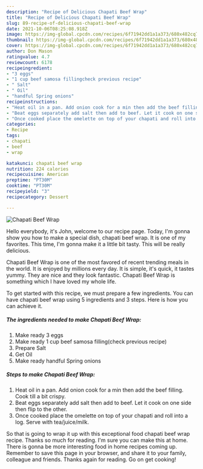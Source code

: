 ```yaml
---
description: "Recipe of Delicious Chapati Beef Wrap"
title: "Recipe of Delicious Chapati Beef Wrap"
slug: 89-recipe-of-delicious-chapati-beef-wrap
date: 2021-10-06T08:25:08.918Z
image: https://img-global.cpcdn.com/recipes/6f71942dd1a1a373/680x482cq70/chapati-beef-wrap-recipe-main-photo.jpg
thumbnail: https://img-global.cpcdn.com/recipes/6f71942dd1a1a373/680x482cq70/chapati-beef-wrap-recipe-main-photo.jpg
cover: https://img-global.cpcdn.com/recipes/6f71942dd1a1a373/680x482cq70/chapati-beef-wrap-recipe-main-photo.jpg
author: Don Mason
ratingvalue: 4.7
reviewcount: 6178
recipeingredient:
- "3 eggs"
- "1 cup beef samosa fillingcheck previous recipe"
- " Salt"
- " Oil"
- "handful Spring onions"
recipeinstructions:
- "Heat oil in a pan. Add onion cook for a min then add the beef filling. Cook till a bit crispy."
- "Beat eggs separately add salt then add to beef. Let it cook on one side then flip to the other."
- "Once cooked place the omelette on top of your chapati and roll into a log. Serve with tea/juice/milk."
categories:
- Recipe
tags:
- chapati
- beef
- wrap

katakunci: chapati beef wrap 
nutrition: 224 calories
recipecuisine: American
preptime: "PT30M"
cooktime: "PT30M"
recipeyield: "3"
recipecategory: Dessert

---
```



![Chapati Beef Wrap](https://img-global.cpcdn.com/recipes/6f71942dd1a1a373/680x482cq70/chapati-beef-wrap-recipe-main-photo.jpg)

Hello everybody, it's John, welcome to our recipe page. Today, I'm gonna show you how to make a special dish, chapati beef wrap. It is one of my favorites. This time, I'm gonna make it a little bit tasty. This will be really delicious.

Chapati Beef Wrap is one of the most favored of recent trending meals in the world. It is enjoyed by millions every day. It is simple, it's quick, it tastes yummy. They are nice and they look fantastic. Chapati Beef Wrap is something which I have loved my whole life.




To get started with this recipe, we must prepare a few ingredients. You can have chapati beef wrap using 5 ingredients and 3 steps. Here is how you can achieve it.

<!--inarticleads1-->

##### The ingredients needed to make Chapati Beef Wrap:

1. Make ready 3 eggs
1. Make ready 1 cup beef samosa filling(check previous recipe)
1. Prepare  Salt
1. Get  Oil
1. Make ready handful Spring onions




<!--inarticleads2-->

##### Steps to make Chapati Beef Wrap:

1. Heat oil in a pan. Add onion cook for a min then add the beef filling. Cook till a bit crispy.
1. Beat eggs separately add salt then add to beef. Let it cook on one side then flip to the other.
1. Once cooked place the omelette on top of your chapati and roll into a log. Serve with tea/juice/milk.




So that is going to wrap it up with this exceptional food chapati beef wrap recipe. Thanks so much for reading. I'm sure you can make this at home. There is gonna be more interesting food in home recipes coming up. Remember to save this page in your browser, and share it to your family, colleague and friends. Thanks again for reading. Go on get cooking!
